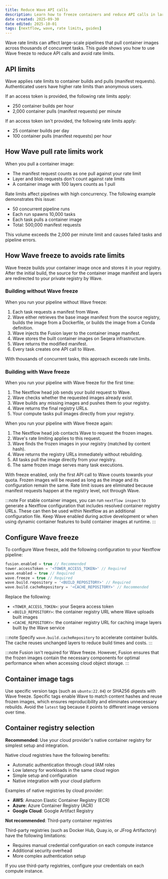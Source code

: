 ```yaml
---
title: Reduce Wave API calls
description: Learn how to freeze containers and reduce API calls in large-scale Nextflow pipelines
date created: 2025-09-30
date edited: 2025-10-01
tags: [nextflow, wave, rate limits, guides]
---
```


Wave rate limits can affect large-scale pipelines that pull container images across thousands of concurrent tasks. This guide shows you how to use Wave freeze to reduce API calls and avoid rate limits.

## API limits

Wave applies rate limits to container builds and pulls (manifest requests). Authenticated users have higher rate limits than anonymous users.

If an access token is provided, the following rate limits apply:

- 250 container builds per hour
- 2,000 container pulls (manifest requests) per minute

If an access token isn't provided, the following rate limits apply:

- 25 container builds per day
- 100 container pulls (manifest requests) per hour

## How Wave pull rate limits work

When you pull a container image:

- The manifest request counts as one pull against your rate limit
- Layer and blob requests don't count against rate limits
- A container image with 100 layers counts as 1 pull

Rate limits affect pipelines with high concurrency. The following example demonstrates this issue:

- 50 concurrent pipeline runs
- Each run spawns 10,000 tasks
- Each task pulls a container image
- Total: 500,000 manifest requests

This volume exceeds the 2,000 per minute limit and causes failed tasks and pipeline errors.

## How Wave freeze to avoids rate limits

Wave freeze builds your container image once and stores it in your registry. After the initial build, the source for the container image manifest and layers are redirected to your private registry by Wave.

### Building without Wave freeze

When you run your pipeline without Wave freeze:

1. Each task requests a manifest from Wave.
1. Wave either retrieves the base image manifest from the source registry, builds the image from a Dockerfile, or builds the image from a Conda definition.
1. Wave injects the Fusion layer to the container image manifest.
1. Wave stores the built container images on Seqera infrastructure.
1. Wave returns the modified manifest.
1. Every task creates one API call to Wave.

With thousands of concurrent tasks, this approach exceeds rate limits.

### Building with Wave freeze

When you run your pipeline with Wave freeze for the first time:

1. The Nextflow head job sends your build request to Wave.
1. Wave checks whether the requested images already exist.
1. Wave builds any missing images and pushes them to your registry.
1. Wave returns the final registry URLs.
1. Your compute tasks pull images directly from your registry.

When you run your pipeline with Wave freeze again:

1. The Nextflow head job contacts Wave to request the frozen images.
1. Wave's rate limiting applies to this request.
1. Wave finds the frozen images in your registry (matched by content hash).
1. Wave returns the registry URLs immediately without rebuilding.
1. All tasks pull the image directly from your registry.
1. The same frozen image serves many task executions.

With freeze enabled, only the first API call to Wave counts towards your quota.
Frozen images will be reused as long as the image and its configuration remain the same.
Rate limit issues are eliminated because manifest requests happen at the registry level, not through Wave.

:::note
For stable container images, you can run `nextflow inspect` to generate a Nextflow configuration that includes resolved container registry URLs. These can then be used within Nextflow as an additional configuration file. Keep Wave enabled during active development or when using dynamic container features to build container images at runtime.
:::

## Configure Wave freeze

To configure Wave freeze, add the following configuration to your Nextflow pipeline:

```groovy
fusion.enabled = true // Recommended
tower.accessToken = '<TOWER_ACCESS_TOKEN>' // Required
wave.enabled = true // Required
wave.freeze = true // Required
wave.build.repository = '<BUILD_REPOSITORY>' // Required
wave.build.cacheRepository = '<CACHE_REPOSITORY>' // Recommended
```

Replace the following:

- `<TOWER_ACCESS_TOKEN>`: your Seqera access token
- `<BUILD_REPOSITORY>`: the container registry URL where Wave uploads built images
- `<CACHE_REPOSITORY>`: the container registry URL for caching image layers built by the Wave service

:::note
Specify `wave.build.cacheRepository` to accelerate container builds.
The cache reuses unchanged layers to reduce build times and costs.
:::

:::note
Fusion isn't required for Wave freeze.
However, Fusion ensures that the frozen images contain the necessary components for optimal performance when when accessing cloud object storage.
:::

## Container image tags

Use specific version tags (such as `ubuntu:22.04`) or SHA256 digests with Wave freeze.
Specific tags enable Wave to match content hashes and reuse frozen images, which ensures reproducibility and eliminates unnecessary rebuilds.
Avoid the `latest` tag because it points to different image versions over time.

## Container registry selection

**Recommended**: Use your cloud provider's native container registry for simplest setup and integration.

Native cloud registries have the following benefits:

- Automatic authentication through cloud IAM roles
- Low latency for workloads in the same cloud region
- Simple setup and configuration
- Native integration with your cloud platform

Examples of native registries by cloud provider:

- **AWS**: Amazon Elastic Container Registry (ECR)
- **Azure**: Azure Container Registry (ACR)
- **Google Cloud**: Google Artifact Registry

**Not recommended**: Third-party container registries

Third-party registries (such as Docker Hub, Quay.io, or JFrog Artifactory) have the following limitations:

- Requires manual credential configuration on each compute instance
- Additional security overhead
- More complex authentication setup

If you use third-party registries, configure your credentials on each compute instance.
